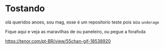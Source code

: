 # Tostando

olá queridos anoes, sou mag, esse é um repositorio teste pois sou `underage`

Fique aqui e veja as maravilhas de ou paneleiro, ou pegue a forafoda

https://tenor.com/pt-BR/view/55chan-gif-18538920
